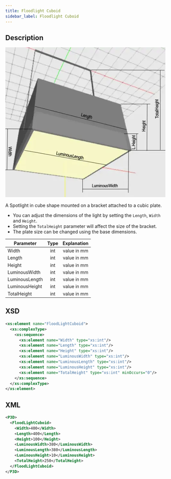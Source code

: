 ```yaml
---
title: Floodlight Cuboid
sidebar_label: Floodlight Cuboid
---
```


## Description

![Floodlight Cuboid](/img/docs/geometry/parametric/flood-light-cuboid.webp)

A Spotlight in cube shape mounted on a bracket attached to a cubic plate.

- You can adjust the dimensions of the light by setting the `Length`, `Width` and `Height`.
- Setting the `TotalHeight` parameter will affect the size of the bracket.
- The plate size can be changed using the base dimensions.

| Parameter      | Type | Explanation |
| -------------- | :--: | :---------: |
| Width          | int  | value in mm |
| Length         | int  | value in mm |
| Height         | int  | value in mm |
| LuminousWidth  | int  | value in mm |
| LuminousLength | int  | value in mm |
| LuminousHeight | int  | value in mm |
| TotalHeight    | int  | value in mm |

## XSD

```xml
<xs:element name="FloodLightCuboid">
  <xs:complexType>
    <xs:sequence>
      <xs:element name="Width" type="xs:int"/>
      <xs:element name="Length" type="xs:int"/>
      <xs:element name="Height" type="xs:int"/>
      <xs:element name="LuminousWidth" type="xs:int"/>
      <xs:element name="LuminousLength" type="xs:int"/>
      <xs:element name="LuminousHeight" type="xs:int"/>
      <xs:element name="TotalHeight" type="xs:int" minOccurs="0"/>
    </xs:sequence>
  </xs:complexType>
</xs:element>
```

## XML

```xml
<P3D>
  <FloodLightCuboid>
    <Width>400</Width>
    <Length>400</Length>
    <Height>100</Height>
    <LuminousWidth>380</LuminousWidth>
    <LuminousLength>380</LuminousLength>
    <LuminousHeight>10</LuminousHeight>
    <TotalHeight>250</TotalHeight>
  </FloodLightCuboid>
</P3D>
```